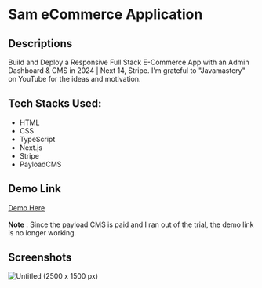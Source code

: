 # Sam eCommerce Application

## Descriptions

Build and Deploy a Responsive Full Stack E-Commerce App with an Admin Dashboard & CMS in 2024 | Next 14, Stripe. I'm grateful to "Javamastery" on YouTube for the ideas and motivation.

## Tech Stacks Used:
- HTML
- CSS
- TypeScript
- Next.js
- Stripe
- PayloadCMS

## Demo Link

<a href="https://sam-ecommerce.payloadcms.app/" target="_blank">Demo Here</a> <br> <br>
<b>Note</b> : Since the payload CMS is paid and I ran out of the trial, the demo link is no longer working.

## Screenshots
![Untitled (2500 x 1500 px)](https://github.com/Sam-mx/sam-ecommerce/assets/146705452/ccd9be6e-06dd-45df-8d29-967b9668d9b3)
